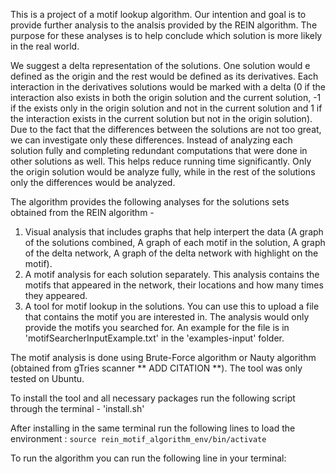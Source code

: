 This is a project of a motif lookup algorithm.
Our intention and goal is to provide further analysis to the analsis provided by the REIN algorithm.
The purpose for these analyses is to help conclude which solution is more likely in the real world.

We suggest a delta representation of the solutions. One solution would e defined as the origin and the rest would be defined as its derivatives. Each interaction in the derivatives solutions would be marked with a delta (0 if the interaction also exists in both the origin solution and the current solution, -1 if the exists only in the origin solution and not in the current solution and 1 if the interaction exists in the current solution but not in the origin solution). Due to the fact that the differences between the solutions are not too great, we can investigate only these differences. Instead of analyzing each solution fully and completing redundant computations that were done in other solutions as well. This helps reduce running time significantly. Only the origin solution would be analyze fully, while in the rest of the solutions only the differences would be analyzed. 

The algorithm provides the following analyses for the solutions sets obtained from the REIN algorithm - 
1. Visual analysis that includes graphs that help interpert the data (A graph of the solutions combined, A graph of each motif in the solution, A graph of the delta network, A graph of the delta network with highlight on the motif). 
2. A motif analysis for each solution separately. This analysis contains the motifs that appeared in the network, their locations and how many times they appeared.
3. A tool for motif lookup in the solutions. You can use this to upload a file that contains the motif you are interested in. The analysis would only provide the motifs you searched for. An example for the file is in 'motifSearcherInputExample.txt' in the 'examples-input' folder.

The motif analysis is done using Brute-Force algorithm or Nauty algorithm (obtained from gTries scanner ** ADD CITATION **).
The tool was only tested on Ubuntu.

To install the tool and all necessary packages run the following script through the terminal - 'install.sh'

After installing in the same terminal run the following lines to load the environment :
```source rein_motif_algorithm_env/bin/activate```

To run the algorithm you can run the following line in your terminal:



